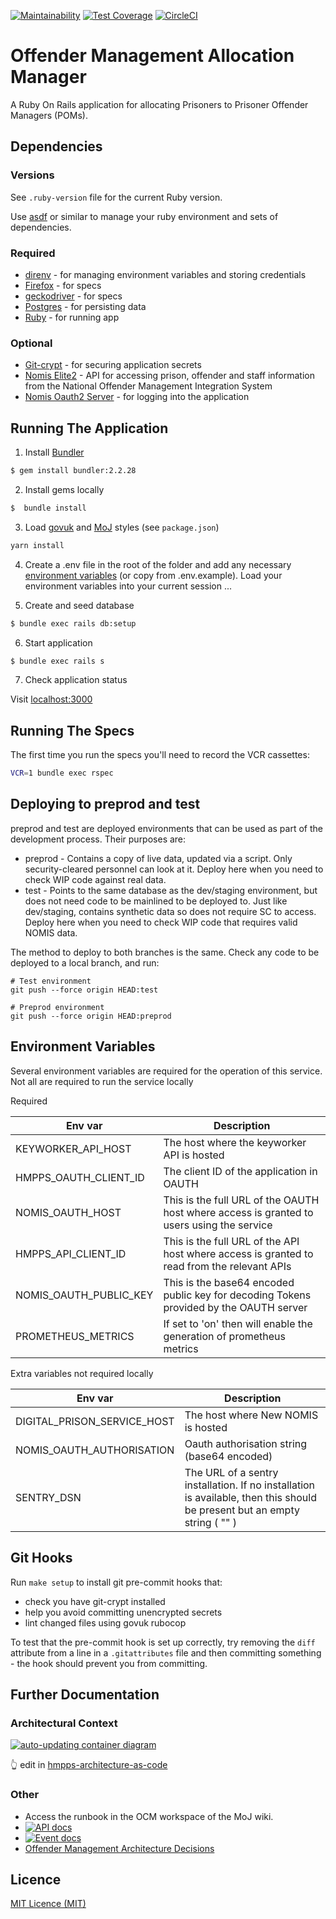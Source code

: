 [![Maintainability](https://api.codeclimate.com/v1/badges/00cf8469d692073171ce/maintainability)](https://codeclimate.com/github/ministryofjustice/offender-management-allocation-manager/maintainability) [![Test Coverage](https://api.codeclimate.com/v1/badges/00cf8469d692073171ce/test_coverage)](https://codeclimate.com/github/ministryofjustice/offender-management-allocation-manager/test_coverage) [![CircleCI](https://circleci.com/gh/ministryofjustice/offender-management-allocation-manager.svg?style=svg)](https://circleci.com/gh/ministryofjustice/offender-management-allocation-manager)

# Offender Management Allocation Manager

A Ruby On Rails application for allocating Prisoners to Prisoner Offender Managers (POMs).

## Dependencies

### Versions

See `.ruby-version` file for the current Ruby version.

Use [asdf](https://asdf-vm.com/) or similar to manage your ruby environment and sets of dependencies.

### Required

- [direnv](https://direnv.net/) - for managing environment variables and storing credentials
- [Firefox](https://www.mozilla.org/en-GB/firefox/new/) - for specs
- [geckodriver](https://github.com/mozilla/geckodriver) - for specs
- [Postgres](https://www.postgresql.org) - for persisting data
- [Ruby](https://www.ruby-lang.org/) - for running app

### Optional

- [Git-crypt](https://github.com/AGWA/git-crypt) - for securing application secrets
- [Nomis Elite2](https://github.com/ministryofjustice/elite2-api) - API for accessing prison, offender and staff information from the National Offender Management Integration System
- [Nomis Oauth2 Server](https://github.com/ministryofjustice/nomis-oauth2-server) - for logging into the application

## Running The Application

1. Install [Bundler](https://bundler.io/)

```sh
$ gem install bundler:2.2.28
```

2. Install gems locally

```sh
$  bundle install
```

3. Load [govuk](https://github.com/alphagov/govuk-frontend) and [MoJ](https://github.com/ministryofjustice/moj-frontend) styles (see `package.json`)

```sh
yarn install
```

4. Create a .env file in the root of the folder and add any necessary [environment variables](#environment-variables) (or copy from .env.example). Load your environment variables into your current session ...

5. Create and seed database

```sh
$ bundle exec rails db:setup
```

6. Start application

```sh
$ bundle exec rails s
```

7. Check application status

Visit [localhost:3000](http://localhost:3000)

## Running The Specs

The first time you run the specs you'll need to record the VCR cassettes:

```sh
VCR=1 bundle exec rspec
```

## Deploying to preprod and test

preprod and test are deployed environments that can be used as part of the development process. Their purposes are:

* preprod - Contains a copy of live data, updated via a script. Only security-cleared personnel can look at it. Deploy
  here when you need to check WIP code against real data.
* test - Points to the same database as the dev/staging environment, but does not need code to be mainlined to be
  deployed to. Just like dev/staging, contains synthetic data so does not require SC to access.
  Deploy here when you need to check WIP code that requires valid NOMIS data.

The method to deploy to both branches is the same. Check any code to be deployed to a local branch, and run:

```
# Test environment
git push --force origin HEAD:test

# Preprod environment
git push --force origin HEAD:preprod
```

## Environment Variables

Several environment variables are required for the operation of this service.
Not all are required to run the service locally

Required

| Env var  | Description  |
|---|---|
| KEYWORKER_API_HOST | The host where the keyworker API is hosted |
| HMPPS_OAUTH_CLIENT_ID | The client ID of the application in OAUTH |
| NOMIS_OAUTH_HOST  |  This is the full URL of the OAUTH host where access is granted to users using the service |
| HMPPS_API_CLIENT_ID | This is the full URL of the API host where access is granted to read from the relevant APIs |
| NOMIS_OAUTH_PUBLIC_KEY  | This is the base64 encoded public key for decoding Tokens provided by the OAUTH server |
| PROMETHEUS_METRICS | If set to 'on' then will enable the generation of prometheus metrics |

Extra variables not required locally

| Env var  | Description  |
|---|---|
| DIGITAL_PRISON_SERVICE_HOST | The host where New NOMIS is hosted |
| NOMIS_OAUTH_AUTHORISATION | Oauth authorisation string (base64 encoded) |
| SENTRY_DSN | The URL of a sentry installation. If no installation is available, then this should be present but an empty string ( "" )|

## Git Hooks

Run `make setup` to install git pre-commit hooks that:

- check you have git-crypt installed
- help you avoid committing unencrypted secrets
- lint changed files using govuk rubocop

To test that the pre-commit hook is set up correctly, try removing the `diff`
attribute from a line in a `.gitattributes` file and then committing something -
the hook should prevent you from committing.

## Further Documentation

### Architectural Context

[![auto-updating container diagram](https://static.structurizr.com/workspace/56937/diagrams/manage-POM-cases-container.png)](https://structurizr.com/share/56937/diagrams#manage-POM-cases-container)

👆 edit in [hmpps-architecture-as-code](https://github.com/ministryofjustice/hmpps-architecture-as-code/blob/9990e7fbb3aa545208d2ebc40104f6f3d5a9813d/src/main/kotlin/model/manage-pom-cases.kt)

### Other

- Access the runbook in the OCM workspace of the MoJ wiki.
- [![API docs](https://img.shields.io/badge/API_docs-view-85EA2D.svg?logo=swagger)](https://allocation-manager-staging.apps.live-1.cloud-platform.service.justice.gov.uk/api-docs/index.html)
- [![Event docs](https://img.shields.io/badge/Event_docs-view-85EA2D.svg)](https://playground.asyncapi.io/?url=https://raw.githubusercontent.com/ministryofjustice/offender-management-allocation-manager/main/EarlyAllocationStatus.yml)
- [Offender Management Architecture Decisions](https://github.com/ministryofjustice/offender-management-architecture-decisions)

## Licence

[MIT Licence (MIT)](https://opensource.org/licenses/MIT)
